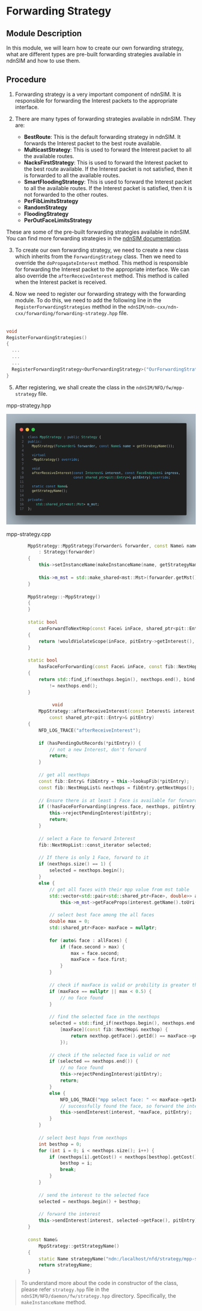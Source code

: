 # Forwarding Strategy

## Module Description

In this module, we will learn how to create our own forwarding strategy, what are different types are pre-built forwarding strategies available in ndnSIM and how to use them.

## Procedure

1. Forwarding strategy is a very important component of ndnSIM. It is responsible for forwarding the Interest packets to the appropriate interface.

2. There are many types of forwarding strategies available in ndnSIM. They are:
    * **BestRoute**: This is the default forwarding strategy in ndnSIM. It forwards the Interest packet to the best route available.
    * **MulticastStrategy**: This is used to forward the Interest packet to all the available routes.
    * **NacksFirstStrategy**: This is used to forward the Interest packet to the best route available. If the Interest packet is not satisfied, then it is forwarded to all the available routes.
    * **SmartFloodingStrategy**: This is used to forward the Interest packet to all the available routes. If the Interest packet is satisfied, then it is not forwarded to the other routes.
    * **PerFibLimitsStrategy**
    * **RandomStrategy**
    * **FloodingStrategy**
    * **PerOutFaceLimitsStrategy**

These are some of the pre-built forwarding strategies available in ndnSIM. You can find more forwarding strategies in the [ndnSIM documentation](https://ndnsim.net/current/doxygen/group__ndn-forwarding.html).

3. To create our own forwarding strategy, we need to create a new class which inherits from the `ForwardingStrategy` class. Then we need to override the `doPropagateInterest` method. This method is responsible for forwarding the Interest packet to the appropriate interface. We can also override the `afterReceiveInterest` method. This method is called when the Interest packet is received.

4. Now we need to register our forwarding strategy with the forwarding module. To do this, we need to add the following line in the `RegisterForwardingStrategies` method in the `ndnSIM/ndn-cxx/ndn-cxx/forwarding/forwarding-strategy.hpp` file.

```cpp

void
RegisterForwardingStrategies()
{
  ...
  ...
  ...
  RegisterForwardingStrategy<OurForwardingStrategy>("OurForwardingStrategy");
}

```

5. After registering, we shall create the class in the `ndnSIM/NFD/fw/mpp-strategy` file.

mpp-strategy.hpp

![Alt text](./../forwarding/pic1.png)

mpp-strategy.cpp

```cpp
        MppStrategy::MppStrategy(Forwarder& forwarder, const Name& name)
            : Strategy(forwarder)
        {
            this->setInstanceName(makeInstanceName(name, getStrategyName()));

            this->m_mst = std::make_shared<mst::Mst>(forwarder.getMst());
        }

        MppStrategy::~MppStrategy()
        {
        }

        static bool
            canForwardToNextHop(const Face& inFace, shared_ptr<pit::Entry> pitEntry, const fib::NextHop& nexthop)
        {
            return !wouldViolateScope(inFace, pitEntry->getInterest(), nexthop.getFace());
        }

        static bool
            hasFaceForForwarding(const Face& inFace, const fib::NextHopList& nexthops, const shared_ptr<pit::Entry>& pitEntry)
        {
            return std::find_if(nexthops.begin(), nexthops.end(), bind(&canForwardToNextHop, cref(inFace), pitEntry, _1))
                != nexthops.end();
        }

                 void
            MppStrategy::afterReceiveInterest(const Interest& interest, const FaceEndpoint& ingress,
                const shared_ptr<pit::Entry>& pitEntry)
        {
            NFD_LOG_TRACE("afterReceiveInterest");

            if (hasPendingOutRecords(*pitEntry)) {
                // not a new Interest, don't forward
                return;
            }

            // get all nexthops
            const fib::Entry& fibEntry = this->lookupFib(*pitEntry);
            const fib::NextHopList& nexthops = fibEntry.getNextHops();

            // Ensure there is at least 1 Face is available for forwarding
            if (!hasFaceForForwarding(ingress.face, nexthops, pitEntry)) {
                this->rejectPendingInterest(pitEntry);
                return;
            }

            // select a Face to forward Interest
            fib::NextHopList::const_iterator selected;

            // If there is only 1 Face, forward to it
            if (nexthops.size() == 1) {
                selected = nexthops.begin();
            }
            else {
                // get all faces with their mpp value from mst table
                std::vector<std::pair<std::shared_ptr<Face>, double>> allFaces =
                    this->m_mst->getFaceProps(interest.getName().toUri());

                // select best face among the all faces
                double max = 0;
                std::shared_ptr<Face> maxFace = nullptr;

                for (auto& face : allFaces) {
                    if (face.second > max) {
                        max = face.second;
                        maxFace = face.first;
                    }
                }

                // check if maxFace is valid or probility is greater than 0.5, else let the default strategy handle it
                if (maxFace == nullptr || max < 0.5) {
                    // no face found
                }

                // find the selected face in the nexthops
                selected = std::find_if(nexthops.begin(), nexthops.end(),
                    [maxFace](const fib::NextHop& nexthop) {
                        return nexthop.getFace().getId() == maxFace->getId();
                    });

                // check if the selected face is valid or not
                if (selected == nexthops.end()) {
                    // no face found
                    this->rejectPendingInterest(pitEntry);
                    return;
                }
                else {
                    NFD_LOG_TRACE("mpp select face: " << maxFace->getId());
                    // successfully found the face, so forward the interest
                    this->sendInterest(interest, *maxFace, pitEntry);
                }
            }

            // select best hops from nexthops
            int besthop = 0;
            for (int i = 0; i < nexthops.size(); i++) {
                if (nexthops[i].getCost() < nexthops[besthop].getCost()) {
                    besthop = i;
                    break;
                }
            }

            // send the interest to the selected face
            selected = nexthops.begin() + besthop;

            // forward the interest
            this->sendInterest(interest, selected->getFace(), pitEntry);
        }

        const Name&
            MppStrategy::getStrategyName()
        {
            static Name strategyName("ndn:/localhost/nfd/strategy/mpp-share/%FD%01");
            return strategyName;
        }
```

> To understand more about the code in constructor of the class, please refer `strategy.hpp` file in the `ndnSIM/NFD/daemon/fw/strategy.hpp` directory. Specifically, the `makeInstanceName` method.